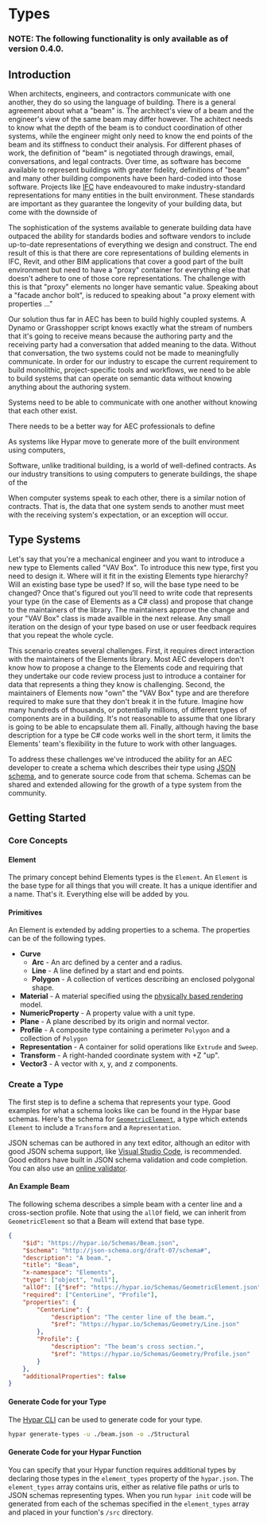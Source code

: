 # Types

### NOTE: The following functionality is only available as of version 0.4.0.

## Introduction
When architects, engineers, and contractors communicate with one another, they do so using the language of building. There is a general agreement about what a "beam" is. The architect's view of a beam and the engineer's view of the same beam may differ however. The achitect needs to know what the depth of the beam is to conduct coordination of other systems, while the engineer might only need to know the end points of the beam and its stiffness to conduct their analysis. For different phases of work, the definition of "beam" is negotiated through drawings, email, conversations, and legal contracts. Over time, as software has become available to represent buildings with greater fidelity, definitions of "beam" and many other building components have been hard-coded into those software. Projects like [IFC](https://www.buildingsmart.org/standards/bsi-standards/industry-foundation-classes/) have endeavoured to make industry-standard representations for many entities in the built environment. These standards are important as they guarantee the longevity of your building data, but come with the downside of 

The sophistication of the systems available to generate building data have outpaced the ability for standards bodies and software vendors to include up-to-date representations of everything we design and construct. The end result of this is that there are core representations of building elements in IFC, Revit, and other BIM applications that cover a good part of the built environment but need to have a "proxy" container for everything else that doesn't adhere to one of those core representations. The challenge with this is that "proxy" elements no longer have semantic value. Speaking about a "facade anchor bolt", is reduced to speaking about "a proxy element with properties ..."

Our solution thus far in AEC has been to build highly coupled systems. A Dynamo or Grasshopper script knows exactly what the stream of numbers that it's going to receive means because the authoring party and the receiving party had a conversation that added meaning to the data. Without that conversation, the two systems could not be made to meaningfully communicate. In order for our industry to escape the current requirement to build monolithic, project-specific tools and workflows, we need to be able to build systems that can operate on semantic data without knowing anything about the authoring system. 


Systems need to be able to communicate with one another without knowing that each other exist.

There needs to be a better way for AEC professionals to define 

As systems like Hypar move to generate more of the built environment using computers, 

Software, unlike traditional building, is a world of well-defined contracts. As our industry transitions to using computers to generate buildings, the shape of the 

When computer systems speak to each other, there is a similar notion of contracts. That is, the data that one system sends to another must meet with the receiving system's expectation, or an exception will occur. 

## Type Systems
Let's say that you're a mechanical engineer and you want to introduce a new type to Elements called "VAV Box". To introduce this new type, first you need to design it. Where will it fit in the existing Elements type hierarchy? Will an existing base type be used? If so, will the base type need to be changed? Once that's figured out you'll need to write code that represents your type (in the case of Elements as a C# class) and propose that change to the maintainers of the library. The maintainers approve the change and your "VAV Box" class is made availble in the next release. Any small iteration on the design of your type based on use or user feedback requires that you repeat the whole cycle. 

This scenario creates several challenges. First, it requires direct interaction with the maintainers of the Elements library. Most AEC developers don't know how to propose a change to the Elements code and requiring that they undertake our code review process just to introduce a container for data that represents a thing they know is challenging. Second, the maintainers of Elements now "own" the "VAV Box" type and are therefore required to make sure that they don't break it in the future. Imagine how many hundreds of thousands, or potentially millions, of different types of components are in a building. It's not reasonable to assume that one library is going to be able to encapsulate them all. Finally, although having the base description for a type be C# code works well in the short term, it limits the Elements' team's flexibility in the future to work with other languages. 

To address these challenges we've introduced the ability for an AEC developer to create a schema which describes their type using [JSON schema](https://json-schema.org/), and to generate source code from that schema. Schemas can be shared and extended allowing for the growth of a type system from the community. 

## Getting Started

### Core Concepts

#### Element
The primary concept behind Elements types is the `Element`. An `Element` is the base type for all things that you will create. It has a unique identifier and a name. That's it. Everything else will be added by you.

#### Primitives
An Element is extended by adding properties to a schema. The properties can be of the following types.

- **Curve**
  - **Arc** - An arc defined by a center and a radius.
  - **Line** - A line defined by a start and end points.
  - **Polygon** - A collection of vertices describing an enclosed polygonal shape.
- **Material** - A material specified using the [physically based rendering](https://en.wikipedia.org/wiki/Physically_based_rendering) model.
- **NumericProperty** - A property value with a unit type.
- **Plane** - A plane described by its origin and normal vector.
- **Profile** - A composite type containing a perimeter `Polygon` and a collection of `Polygon`
- **Representation** - A container for solid operations like `Extrude` and `Sweep`.
- **Transform** - A right-handed coordinate system with +Z "up".
- **Vector3** - A vector with x, y, and z components.

### Create a Type
The first step is to define a schema that represents your type. Good examples for what a schema looks like can be found in the Hypar base schemas. Here's the schema for [`GeometricElement`](https://hypar.io/Schemas/GeometricElement.json), a type which extends `Element` to include a `Transform` and a `Representation`. 

JSON schemas can be authored in any text editor, although an editor with good JSON schema support, like [Visual Studio Code](https://code.visualstudio.com/), is recommended. Good editors have built in JSON schema validation and code completion. You can also use an [online validator](https://www.jsonschemavalidator.net/).

#### An Example Beam
The following schema describes a simple beam with a center line and a cross-section profile. Note that using the `allOf` field, we can inherit from `GeometricElement` so that a Beam will extend that base type.
```json
{
    "$id": "https://hypar.io/Schemas/Beam.json",
    "$schema": "http://json-schema.org/draft-07/schema#",
    "description": "A beam.",
    "title": "Beam",
    "x-namespace": "Elements",
    "type": ["object", "null"],
    "allOf": [{"$ref": "https://hypar.io/Schemas/GeometricElement.json"}],
    "required": ["CenterLine", "Profile"],
    "properties": {
        "CenterLine": {
            "description": "The center line of the beam.",
            "$ref": "https://hypar.io/Schemas/Geometry/Line.json"
        },
        "Profile": {
            "description": "The beam's cross section.",
            "$ref": "https://hypar.io/Schemas/Geometry/Profile.json"
        }
    },
    "additionalProperties": false
}
```

#### Generate Code for your Type
The [Hypar CLI](https://www.nuget.org/packages/Hypar.CLI/0.4.0) can be used to generate code for your type. 
```bash
hypar generate-types -u ./beam.json -o ./Structural
```

#### Generate Code for your Hypar Function
You can specify that your Hypar function requires additional types by declaring those types in the `element_types` property of the `hypar.json`. The `element_types` array contains uris, either as relative file paths or urls to JSON schemas representing types. When you run `hypar init` code will be generated from each of the schemas specified in the `element_types` array and placed in your function's `/src` directory. 